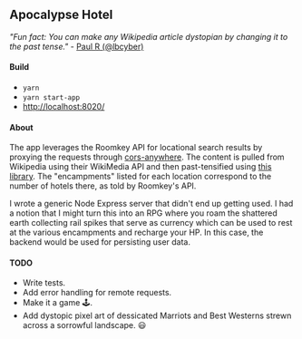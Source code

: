 ## Apocalypse Hotel

_"Fun fact: You can make any Wikipedia article dystopian by changing it to the past tense."_ - [Paul R (\@lbcyber)](https://twitter.com/lbcyber/status/1115015586243862528)

#### Build

- `yarn`
- `yarn start-app`
- [http://localhost:8020/](http://localhost:8020/)

#### About

The app leverages the Roomkey API for locational search results by proxying the requests through [cors-anywhere](https://cors-anywhere.herokuapp.com/). The content is pulled from Wikipedia using their WikiMedia API and then past-tensified using [this library](https://github.com/migregorio/Tensify/blob/master/tensify.js). The "encampments" listed for each location correspond to the number of hotels there, as told by Roomkey's API.

I wrote a generic Node Express server that didn't end up getting used. I had a notion that I might turn this into an RPG where you roam the shattered earth collecting rail spikes that serve as currency which can be used to rest at the various encampments and recharge your HP. In this case, the backend would be used for persisting user data.

#### TODO

- Write tests.
- Add error handling for remote requests.
- Make it a game 🕹️.
- Add dystopic pixel art of dessicated Marriots and Best Westerns strewn across a sorrowful landscape. 😃
